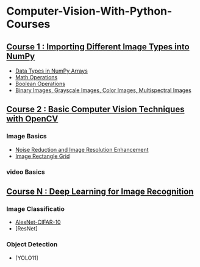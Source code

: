 # Computer-Vision-With-Python-Courses
###
## **[Course 1 : Importing Different Image Types into NumPy](https://github.com/faezeh-gholamrezaie/Computer-Vision-With-Python-Courses/tree/main/C1-NumPy)**<br> 
- [Data Types in NumPy Arrays](https://github.com/faezeh-gholamrezaie/Computer-Vision-With-Python-Courses/blob/main/C1-NumPy/Data_Types_in_NumPy.ipynb)
- [Math Operations](https://github.com/faezeh-gholamrezaie/Computer-Vision-With-Python-Courses/blob/main/C1-NumPy/numpy_array_math_operations.ipynb)
- [Boolean Operations](https://github.com/faezeh-gholamrezaie/Computer-Vision-With-Python-Courses/blob/main/C1-NumPy/Boolean_Operations.ipynb)
- [Binary Images, Grayscale Images, Color Images, Multispectral Images](https://github.com/faezeh-gholamrezaie/Computer-Vision-With-Python-Courses/blob/main/C1-NumPy/Type_of_image.ipynb)

## **[Course 2 : Basic Computer Vision Techniques with OpenCV](https://github.com/faezeh-gholamrezaie/Computer-Vision-With-Python-Courses/tree/main/C2-OpenCV)**<br> 

### **Image Basics**
- [Noise Reduction and Image Resolution Enhancement](https://github.com/faezeh-gholamrezaie/Computer-Vision-With-Python-Courses/blob/main/C2-OpenCV/Noise_Reduction_and_Image_Resolution_Enhancement.ipynb)
- [Image Rectangle Grid](https://github.com/faezeh-gholamrezaie/Computer-Vision-With-Python-Courses/blob/main/C2-OpenCV/Image_Rectangle_Grid.ipynb)

### **video Basics**
## **[Course N : Deep Learning for Image Recognition](https://github.com/faezeh-gholamrezaie/Computer-Vision-With-Python-Courses/tree/main/Cn-Deep%20Learning)**<br> 

### **Image Classificatio**
- [AlexNet-CIFAR-10](https://github.com/faezeh-gholamrezaie/Computer-Vision-With-Python-Courses/blob/main/Cn-Deep%20Learning/AlexNet-CIFAR-10.ipynb)
- [ResNet]

### **Object Detection**
- [YOLO11]
